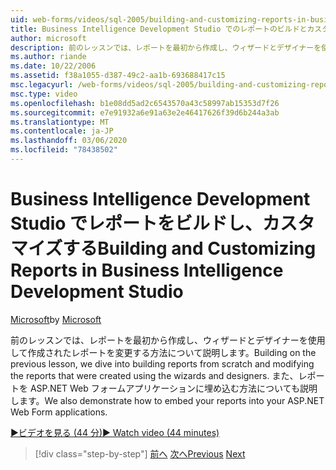 ```yaml
---
uid: web-forms/videos/sql-2005/building-and-customizing-reports-in-business-intelligence-development-studio
title: Business Intelligence Development Studio でのレポートのビルドとカスタマイズ |Microsoft Docs
author: microsoft
description: 前のレッスンでは、レポートを最初から作成し、ウィザードとデザイナーを使用して作成されたレポートを変更する方法について説明します。 ...
ms.author: riande
ms.date: 10/22/2006
ms.assetid: f38a1055-d387-49c2-aa1b-693688417c15
msc.legacyurl: /web-forms/videos/sql-2005/building-and-customizing-reports-in-business-intelligence-development-studio
msc.type: video
ms.openlocfilehash: b1e08dd5ad2c6543570a43c58997ab15353d7f26
ms.sourcegitcommit: e7e91932a6e91a63e2e46417626f39d6b244a3ab
ms.translationtype: MT
ms.contentlocale: ja-JP
ms.lasthandoff: 03/06/2020
ms.locfileid: "78438502"
---
```

# <a name="building-and-customizing-reports-in-business-intelligence-development-studio"></a><span data-ttu-id="df610-104">Business Intelligence Development Studio でレポートをビルドし、カスタマイズする</span><span class="sxs-lookup"><span data-stu-id="df610-104">Building and Customizing Reports in Business Intelligence Development Studio</span></span>

<span data-ttu-id="df610-105">[Microsoft](https://github.com/microsoft)</span><span class="sxs-lookup"><span data-stu-id="df610-105">by [Microsoft](https://github.com/microsoft)</span></span>

<span data-ttu-id="df610-106">前のレッスンでは、レポートを最初から作成し、ウィザードとデザイナーを使用して作成されたレポートを変更する方法について説明します。</span><span class="sxs-lookup"><span data-stu-id="df610-106">Building on the previous lesson, we dive into building reports from scratch and modifying the reports that were created using the wizards and designers.</span></span> <span data-ttu-id="df610-107">また、レポートを ASP.NET Web フォームアプリケーションに埋め込む方法についても説明します。</span><span class="sxs-lookup"><span data-stu-id="df610-107">We also demonstrate how to embed your reports into your ASP.NET Web Form applications.</span></span>

[<span data-ttu-id="df610-108">&#9654;ビデオを見る (44 分)</span><span class="sxs-lookup"><span data-stu-id="df610-108">&#9654; Watch video (44 minutes)</span></span>](https://channel9.msdn.com/Blogs/ASP-NET-Site-Videos/building-and-customizing-reports-in-business-intelligence-development-studio)

> [!div class="step-by-step"]
> <span data-ttu-id="df610-109">[前へ](getting-started-with-reporting-services.md)
> [次へ](creating-and-using-stored-procedures.md)</span><span class="sxs-lookup"><span data-stu-id="df610-109">[Previous](getting-started-with-reporting-services.md)
[Next](creating-and-using-stored-procedures.md)</span></span>
